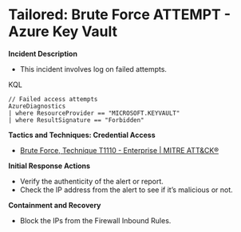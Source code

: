 # Tailored: Brute Force ATTEMPT - Azure Key Vault

**Incident Description**

- This incident involves log on failed attempts.

KQL

```
// Failed access attempts
AzureDiagnostics
| where ResourceProvider == "MICROSOFT.KEYVAULT" 
| where ResultSignature == "Forbidden"
```

**Tactics and Techniques: Credential Access**

- [Brute Force, Technique T1110 - Enterprise | MITRE ATT&CK®](https://attack.mitre.org/techniques/T1110/)

**Initial Response Actions**

- Verify the authenticity of the alert or report.
- Check the IP address from the alert to see if it’s malicious or not.

**Containment and Recovery**

- Block the IPs from the Firewall Inbound Rules.